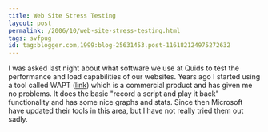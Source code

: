 ```yaml
---
title: Web Site Stress Testing
layout: post
permalink: /2006/10/web-site-stress-testing.html
tags: svfpug
id: tag:blogger.com,1999:blog-25631453.post-116182124975272632
---
```


I was asked last night about what software we use at Quids to test the performance and load capabilities of our websites.
Years ago I started using a tool called WAPT ([link](http://www.loadtestingtool.com/)) which is a commercial product and has given me no problems. It does the basic "record a script and play it back" functionality and has some nice graphs and stats.
Since then Microsoft have updated their tools in this area, but I have not really tried them out sadly.